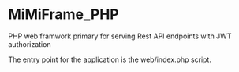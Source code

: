 # MiMiFrame_PHP
PHP web framwork primary for serving Rest API endpoints with JWT authorization 

The entry point for the application is the web/index.php script.
